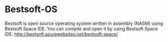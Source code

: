 # Bestsoft-OS

Bestsoft is open source operating system written in assembly (NASM) using Bestsoft Space IDE. You can compile and open it by using Bestsoft Space IDE: http://bestsoft.azurewebsites.net/bestsoft-space/
